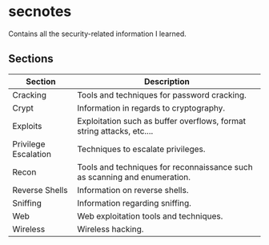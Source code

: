 # secnotes
Contains all the security-related information I learned.

## Sections

| Section | Description |
| --- | --- |
| Cracking | Tools and techniques for password cracking. |
| Crypt | Information in regards to cryptography. |
| Exploits | Exploitation such as buffer overflows, format string attacks, etc.... |
| Privilege Escalation | Techniques to escalate privileges. |
| Recon | Tools and techniques for reconnaissance such as scanning and enumeration. |
| Reverse Shells | Information on reverse shells. |
| Sniffing | Information regarding sniffing. |
| Web | Web exploitation tools and techniques. |
| Wireless | Wireless hacking. |
